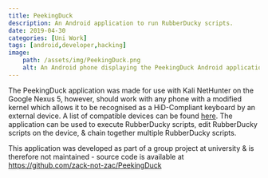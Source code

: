 ```yaml
---
title: PeekingDuck
description: An Android application to run RubberDucky scripts.
date: 2019-04-30
categories: [Uni Work]
tags: [android,developer,hacking]
image:
    path: /assets/img/PeekingDuck.png
    alt: An Android phone displaying the PeekingDuck Android application.
---
```

The PeekingDuck application was made for use with Kali NetHunter on the Google Nexus 5, however, should work with any phone with a modified kernel which allows it to be recognised as a HiD-Compliant keyboard by an external device. A list of compatible devices can be found [here](https://github.com/pelya/android-keyboard-gadget). The application can be used to execute RubberDucky scripts, edit RubberDucky scripts on the device, & chain together multiple RubberDucky scripts.

This application was developed as part of a group project at university & is therefore not maintained - source code is available at <https://github.com/zack-not-zac/PeekingDuck>